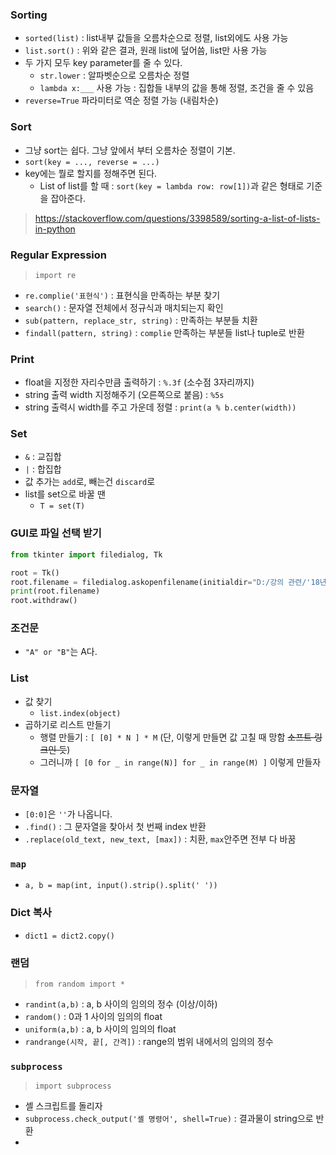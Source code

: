 ### Sorting

* `sorted(list)` : list내부 값들을 오름차순으로 정렬, list외에도 사용 가능
* `list.sort()` : 위와 같은 결과, 원래 list에 덮어씀, list만 사용 가능
* 두 가지 모두 key parameter를 줄 수 있다.
    * `str.lower` : 알파벳순으로 오름차순 정렬
    * `lambda x:___` 사용 가능 : 집합들 내부의 값을 통해 정렬, 조건을 줄 수 있음
* `reverse=True` 파라미터로 역순 정렬 가능 (내림차순)

### Sort

* 그냥 sort는 쉽다. 그냥 앞에서 부터 오름차순 정렬이 기본.
* `sort(key = ..., reverse = ...)`
* key에는 뭘로 할지를 정해주면 된다.
	* List of list를 할 때 : `sort(key = lambda row: row[1])`과 같은 형태로 기준을 잡아준다.
> https://stackoverflow.com/questions/3398589/sorting-a-list-of-lists-in-python

### Regular Expression

> `import re`

- `re.complie('표현식')` : 표현식을 만족하는 부분 찾기
- `search()` : 문자열 전체에서 정규식과 매치되는지 확인
- `sub(pattern, replace_str, string)` : 만족하는 부분들 치환
- `findall(pattern, string)` : `complie` 만족하는 부분들 list나 tuple로 반환

### Print

- float을 지정한 자리수만큼 출력하기 : `%.3f` (소수점 3자리까지)
- string 출력 width 지정해주기 (오른쪽으로 붙음) : `%5s`
- string 출력시 width를 주고 가운데 정렬 : `print(a % b.center(width))`

### Set

- `&` : 교집합
- `|` : 합집합
- 값 추가는 `add`로, 빼는건 `discard`로
- list를 set으로 바꿀 땐
  - `T = set(T)`

### GUI로 파일 선택 받기

```python
from tkinter import filedialog, Tk

root = Tk()
root.filename = filedialog.askopenfilename(initialdir="D:/강의 관련/'18년 2학기", title="Choose your file", filetypes=(("FASTA files","*.fasta"), ("all files","*.*")))
print(root.filename)
root.withdraw()
```

### 조건문

- `"A" or "B"`는 A다.

### List

- 값 찾기
  - `list.index(object)`
- 곱하기로 리스트 만들기
  - 행렬 만들기 : `[ [0] * N ] * M` (단, 이렇게 만들면 값 고칠 때 망함 ~~소프트 링크인 듯~~)
  - 그러니까 `[ [0 for _ in range(N)] for _ in range(M) ]` 이렇게 만들자

### 문자열

- `[0:0]`은 `''`가 나옵니다.
- `.find()` : 그 문자열을 찾아서 첫 번째 index 반환
- `.replace(old_text, new_text, [max])` : 치환, `max`안주면 전부 다 바꿈

### `map`

- `a, b = map(int, input().strip().split(' '))`

### Dict 복사

- `dict1 = dict2.copy()`

### 랜덤

> `from random import *`

- `randint(a,b)` : a, b 사이의 임의의 정수 (이상/이하)
- `random()` : 0과 1 사이의 임의의 float
- `uniform(a,b)` : a, b 사이의 임의의 float
- `randrange(시작, 끝[, 간격])` : range의 범위 내에서의 임의의 정수

### `subprocess`

> `import subprocess`

- 셸 스크립트를 돌리자
- `subprocess.check_output('셸 명령어', shell=True)` : 결과물이 string으로 반환
- 